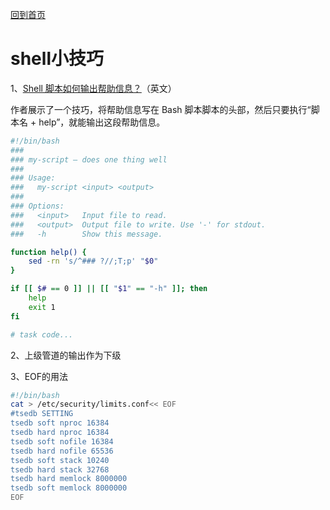 [回到首页](../README.md)

# shell小技巧

1、[Shell 脚本如何输出帮助信息？](https://samizdat.dev/help-message-for-shell-scripts/)（英文）

作者展示了一个技巧，将帮助信息写在 Bash 脚本脚本的头部，然后只要执行“脚本名 + help”，就能输出这段帮助信息。

```bash
#!/bin/bash
###
### my-script — does one thing well
###
### Usage:
###   my-script <input> <output>
###
### Options:
###   <input>   Input file to read.
###   <output>  Output file to write. Use '-' for stdout.
###   -h        Show this message.

function help() {
    sed -rn 's/^### ?//;T;p' "$0"
}

if [[ $# == 0 ]] || [[ "$1" == "-h" ]]; then
    help
    exit 1
fi

# task code...
```

2、上级管道的输出作为下级

3、EOF的用法

```bash
#!/bin/bash
cat > /etc/security/limits.conf<< EOF
#tsedb SETTING
tsedb soft nproc 16384
tsedb hard nproc 16384
tsedb soft nofile 16384
tsedb hard nofile 65536
tsedb soft stack 10240
tsedb hard stack 32768
tsedb hard memlock 8000000
tsedb soft memlock 8000000
EOF
```